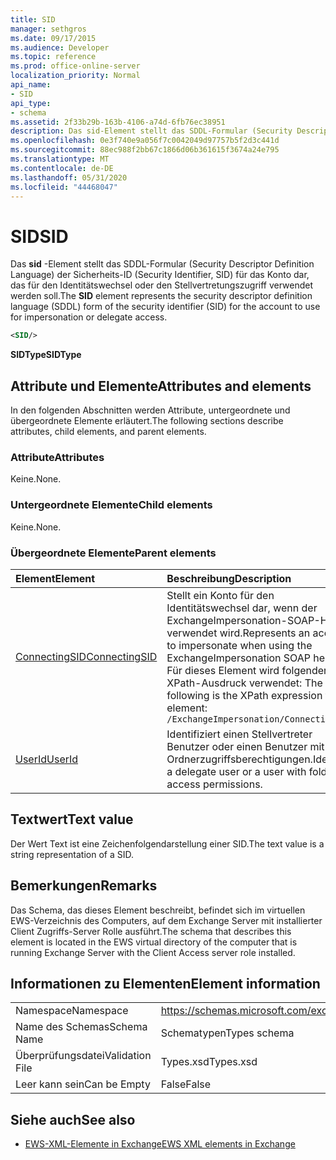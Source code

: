 ```yaml
---
title: SID
manager: sethgros
ms.date: 09/17/2015
ms.audience: Developer
ms.topic: reference
ms.prod: office-online-server
localization_priority: Normal
api_name:
- SID
api_type:
- schema
ms.assetid: 2f33b29b-163b-4106-a74d-6fb76ec38951
description: Das sid-Element stellt das SDDL-Formular (Security Descriptor Definition Language) der Sicherheits-ID (Security Identifier, SID) für das Konto dar, das für den Identitätswechsel oder den Stellvertretungszugriff verwendet werden soll.
ms.openlocfilehash: 0e3f740e9a056f7c0042049d97757b5f2d3c441d
ms.sourcegitcommit: 88ec988f2bb67c1866d06b361615f3674a24e795
ms.translationtype: MT
ms.contentlocale: de-DE
ms.lasthandoff: 05/31/2020
ms.locfileid: "44468047"
---
```

# <a name="sid"></a><span data-ttu-id="626b0-103">SID</span><span class="sxs-lookup"><span data-stu-id="626b0-103">SID</span></span>

<span data-ttu-id="626b0-104">Das **sid** -Element stellt das SDDL-Formular (Security Descriptor Definition Language) der Sicherheits-ID (Security Identifier, SID) für das Konto dar, das für den Identitätswechsel oder den Stellvertretungszugriff verwendet werden soll.</span><span class="sxs-lookup"><span data-stu-id="626b0-104">The **SID** element represents the security descriptor definition language (SDDL) form of the security identifier (SID) for the account to use for impersonation or delegate access.</span></span> 
  
```xml
<SID/>
```

 <span data-ttu-id="626b0-105">**SIDType**</span><span class="sxs-lookup"><span data-stu-id="626b0-105">**SIDType**</span></span>
## <a name="attributes-and-elements"></a><span data-ttu-id="626b0-106">Attribute und Elemente</span><span class="sxs-lookup"><span data-stu-id="626b0-106">Attributes and elements</span></span>

<span data-ttu-id="626b0-107">In den folgenden Abschnitten werden Attribute, untergeordnete und übergeordnete Elemente erläutert.</span><span class="sxs-lookup"><span data-stu-id="626b0-107">The following sections describe attributes, child elements, and parent elements.</span></span>
  
### <a name="attributes"></a><span data-ttu-id="626b0-108">Attribute</span><span class="sxs-lookup"><span data-stu-id="626b0-108">Attributes</span></span>

<span data-ttu-id="626b0-109">Keine.</span><span class="sxs-lookup"><span data-stu-id="626b0-109">None.</span></span>
  
### <a name="child-elements"></a><span data-ttu-id="626b0-110">Untergeordnete Elemente</span><span class="sxs-lookup"><span data-stu-id="626b0-110">Child elements</span></span>

<span data-ttu-id="626b0-111">Keine.</span><span class="sxs-lookup"><span data-stu-id="626b0-111">None.</span></span>
  
### <a name="parent-elements"></a><span data-ttu-id="626b0-112">Übergeordnete Elemente</span><span class="sxs-lookup"><span data-stu-id="626b0-112">Parent elements</span></span>

|<span data-ttu-id="626b0-113">**Element**</span><span class="sxs-lookup"><span data-stu-id="626b0-113">**Element**</span></span>|<span data-ttu-id="626b0-114">**Beschreibung**</span><span class="sxs-lookup"><span data-stu-id="626b0-114">**Description**</span></span>|
|:-----|:-----|
|[<span data-ttu-id="626b0-115">ConnectingSID</span><span class="sxs-lookup"><span data-stu-id="626b0-115">ConnectingSID</span></span>](connectingsid.md) <br/> |<span data-ttu-id="626b0-116">Stellt ein Konto für den Identitätswechsel dar, wenn der ExchangeImpersonation-SOAP-Header verwendet wird.</span><span class="sxs-lookup"><span data-stu-id="626b0-116">Represents an account to impersonate when using the ExchangeImpersonation SOAP header.</span></span>  <br/> <span data-ttu-id="626b0-117">Für dieses Element wird folgender XPath-Ausdruck verwendet: </span><span class="sxs-lookup"><span data-stu-id="626b0-117">The following is the XPath expression to this element:</span></span>  <br/>  `/ExchangeImpersonation/ConnectingSID` <br/> |
|[<span data-ttu-id="626b0-118">UserId</span><span class="sxs-lookup"><span data-stu-id="626b0-118">UserId</span></span>](userid.md) <br/> |<span data-ttu-id="626b0-119">Identifiziert einen Stellvertreter Benutzer oder einen Benutzer mit Ordnerzugriffsberechtigungen.</span><span class="sxs-lookup"><span data-stu-id="626b0-119">Identifies a delegate user or a user with folder access permissions.</span></span>  <br/> |
   
## <a name="text-value"></a><span data-ttu-id="626b0-120">Textwert</span><span class="sxs-lookup"><span data-stu-id="626b0-120">Text value</span></span>

<span data-ttu-id="626b0-121">Der Wert Text ist eine Zeichenfolgendarstellung einer SID.</span><span class="sxs-lookup"><span data-stu-id="626b0-121">The text value is a string representation of a SID.</span></span>
  
## <a name="remarks"></a><span data-ttu-id="626b0-122">Bemerkungen</span><span class="sxs-lookup"><span data-stu-id="626b0-122">Remarks</span></span>

<span data-ttu-id="626b0-123">Das Schema, das dieses Element beschreibt, befindet sich im virtuellen EWS-Verzeichnis des Computers, auf dem Exchange Server mit installierter Client Zugriffs-Server Rolle ausführt.</span><span class="sxs-lookup"><span data-stu-id="626b0-123">The schema that describes this element is located in the EWS virtual directory of the computer that is running Exchange Server with the Client Access server role installed.</span></span>
  
## <a name="element-information"></a><span data-ttu-id="626b0-124">Informationen zu Elementen</span><span class="sxs-lookup"><span data-stu-id="626b0-124">Element information</span></span>

|||
|:-----|:-----|
|<span data-ttu-id="626b0-125">Namespace</span><span class="sxs-lookup"><span data-stu-id="626b0-125">Namespace</span></span>  <br/> |https://schemas.microsoft.com/exchange/services/2006/types  <br/> |
|<span data-ttu-id="626b0-126">Name des Schemas</span><span class="sxs-lookup"><span data-stu-id="626b0-126">Schema Name</span></span>  <br/> |<span data-ttu-id="626b0-127">Schematypen</span><span class="sxs-lookup"><span data-stu-id="626b0-127">Types schema</span></span>  <br/> |
|<span data-ttu-id="626b0-128">Überprüfungsdatei</span><span class="sxs-lookup"><span data-stu-id="626b0-128">Validation File</span></span>  <br/> |<span data-ttu-id="626b0-129">Types.xsd</span><span class="sxs-lookup"><span data-stu-id="626b0-129">Types.xsd</span></span>  <br/> |
|<span data-ttu-id="626b0-130">Leer kann sein</span><span class="sxs-lookup"><span data-stu-id="626b0-130">Can be Empty</span></span>  <br/> |<span data-ttu-id="626b0-131">False</span><span class="sxs-lookup"><span data-stu-id="626b0-131">False</span></span>  <br/> |
   
## <a name="see-also"></a><span data-ttu-id="626b0-132">Siehe auch</span><span class="sxs-lookup"><span data-stu-id="626b0-132">See also</span></span>



- [<span data-ttu-id="626b0-133">EWS-XML-Elemente in Exchange</span><span class="sxs-lookup"><span data-stu-id="626b0-133">EWS XML elements in Exchange</span></span>](ews-xml-elements-in-exchange.md)

